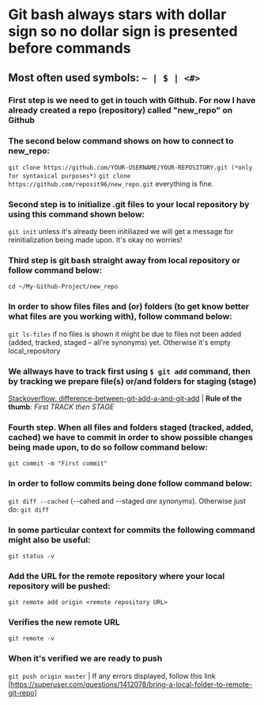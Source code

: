 # Git bash always stars with dollar sign so no dollar sign is presented before commands
## Most often used symbols: ``` ~ | $ | <#> ```

### First step is we need to get in touch with Github. For now I have already created a repo (repository) called "new_repo" on Github
### The second below command shows on how to connect to new_repo:
``` git clone https://github.com/YOUR-USERNAME/YOUR-REPOSITORY.git (*only for syntaxical purposes*) ```
``` git clone https://github.com/reposit96/new_repo.git ``` everything is fine.

### Second step is to initialize .git files to your local repository by using this command shown below:
``` git init ``` unless it's already been initiliazed we will get a message for reinitialization being made upon. It's okay no worries!

### Third step is git bash straight away from local repository or follow command below:
``` cd ~/My-Github-Project/new_repo ```
### In order to show files files and (or) folders (to get know better what files are you working with), follow command below:
``` git ls-files ``` if no files is shown it might be due to files not been added (added, tracked, staged – all're synonyms) yet. Otherwise it's empty local_repository
### We allways have to track first using  ``` $ git add ``` command, then by tracking we prepare file(s) or/and folders for staging (stage)
[Stackoverflow: difference-between-git-add-a-and-git-add](https://stackoverflow.com/questions/572549/difference-between-git-add-a-and-git-add) | **Rule of the thumb**: *First TRACK then STAGE*

### Fourth step. When all files and folders staged (tracked, added, cached) we have to commit in order to show possible changes being made  upon, to do so follow command below:
``` git commit -m "First commit" ```
### In order to follow commits being done follow command below:
``` git diff --cached ``` (--cahed and --staged *are synonyms*). Otherwise just do: ``` git diff ```
### In some particular context for commits the following command might also be useful:
``` git status -v ```
### Add the URL for the remote repository where your local repository will be pushed:
``` git remote add origin <remote repository URL> ```
### Verifies the new remote URL
``` git remote -v ```
### When it's verified we are ready to push
``` git push origin master ``` | If any errors displayed, follow this link [https://superuser.com/questions/1412078/bring-a-local-folder-to-remote-git-repo]



